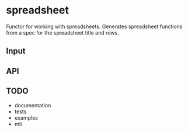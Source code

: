 spreadsheet
===========

Functor for working with spreadsheets.
Generates spreadsheet functions from a spec for the spreadsheet title and rows.


Input
-----

API
---


TODO
----
- documentation
- tests
- examples
- mli
